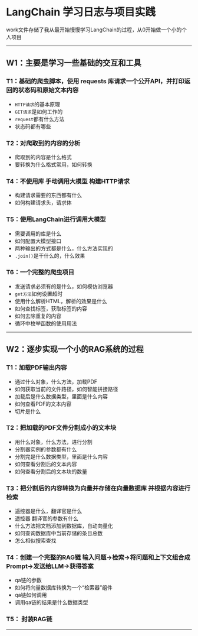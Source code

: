 # LangChain 学习日志与项目实践

work文件存储了我从最开始慢慢学习LangChain的过程，从0开始做一个小的个人项目

---

## W1：主要是学习一些基础的交互和工具

### T1：基础的爬虫脚本，使用 requests 库请求一个公开API，并打印返回的状态码和原始文本内容
  - `HTTP请求`的基本原理  
  - `GET请求`是如何工作的
  - `request`都有什么方法
  - 状态码都有哪些

### T2：对爬取到的内容的分析
- 爬取到的内容是什么格式
- 要转换为什么格式常用，如何转换

### T4：不使用库 手动调用大模型  构建HTTP请求
- 构建请求需要的东西都有什么
- 如何构建请求头，请求体

### T5：使用LangChain进行调用大模型
- 需要调用的库是什么
- 如何配置大模型接口
- 两种输出的方式都是什么，什么方法实现的
- `.join()`是干什么的，什么效果

### T6：一个完整的爬虫项目  
- 发送请求必须有的是什么，如何模仿浏览器
- `get方法`如何设置超时
- 使用什么解析HTML，解析的效果是什么
- 如何查找标签，获取标签的内容
- 如何去除重复的内容
- 循环中枚举函数的使用用法
---

## W2：逐步实现一个小的RAG系统的过程

### T1：加载PDF输出内容
- 通过什么对象，什么方法，加载PDF
- 如何获取当前的文件路径，如何智能拼接路径
- 加载后是什么数据类型，里面是什么内容
- 如何查看PDF的文本内容
- 切片是什么

### T2：把加载的PDF文件分割成小的文本块
- 用什么对象，什么方法，进行分割
- 分割器实例的参数都有什么
- 分割完是什么数据类型，里面是什么内容
- 如何查看分割后的文本内容
- 如何查看分割后的文本块的数量

### T3：把分割后的内容转换为向量并存储在向量数据库  并根据内容进行检索
- 遥控器是什么，翻译官是什么
- 遥控器 翻译官的参数有什么
- 什么方法把文档添加到数据库，自动向量化
- 如何查询数据库中当前存储的条目总数
- 怎么相似搜索查找

### T4：创建一个完整的RAG链  输入问题->检索->将问题和上下文组合成Prompt->发送给LLM->获得答案
- qa链的参数
- 如何将向量数据库转换为一个“检索器”组件
- qa链如何调用
- 调用qa链的结果是什么数据类型  

### T5： 封装RAG链


---
